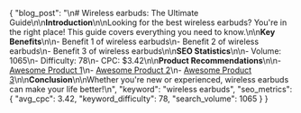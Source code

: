 {
  "blog_post": "\n# Wireless earbuds: The Ultimate Guide\n\n**Introduction**\n\nLooking for the best wireless earbuds? You're in the right place! This guide covers everything you need to know.\n\n**Key Benefits**\n\n- Benefit 1 of wireless earbuds\n- Benefit 2 of wireless earbuds\n- Benefit 3 of wireless earbuds\n\n**SEO Statistics**\n\n- Volume: 1065\n- Difficulty: 78\n- CPC: $3.42\n\n**Product Recommendations**\n\n- [Awesome Product 1]({AFF_LINK_1})\n- [Awesome Product 2]({AFF_LINK_2})\n- [Awesome Product 3]({AFF_LINK_3})\n\n**Conclusion**\n\nWhether you're new or experienced, wireless earbuds can make your life better!\n",
  "keyword": "wireless earbuds",
  "seo_metrics": {
    "avg_cpc": 3.42,
    "keyword_difficulty": 78,
    "search_volume": 1065
  }
}
